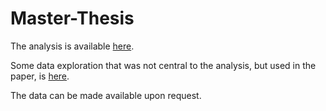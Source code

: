 # Master-Thesis

The analysis is available [here](https://github.com/CrazySwimmer/Master-Thesis/blob/master/Code/Analysis.ipynb).

Some data exploration that was not central to the analysis, but used in the paper, is [here](https://github.com/CrazySwimmer/Master-Thesis/blob/master/Code/Data_Exploration.ipynb).

The data can be made available upon request.
